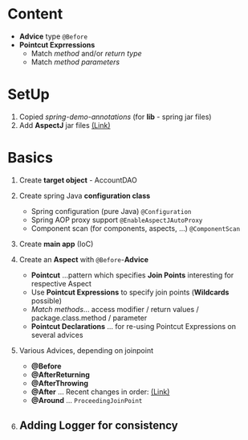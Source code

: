 # Content 
- **Advice** type `@Before`
- **Pointcut Exprressions**  
	- Match *method* and/or *return type*  
	- Match *method parameters*  

# SetUp
1. Copied *spring-demo-annotations* (for **lib** - spring jar files)
2. Add **AspectJ** jar files [(Link)](https://mvnrepository.com/artifact/org.aspectj/aspectjweaver)

# Basics
1. Create **target object** - AccountDAO  
2. Create spring Java **configuration class**  
	- Spring configuration (pure Java) `@Configuration`  
	- Spring AOP proxy support `@EnableAspectJAutoProxy`  
	- Component scan (for components, aspects, ...) `@ComponentScan`  
3. Create **main app** (IoC)  
4. Create an **Aspect** with `@Before`-**Advice**    
	- **Pointcut** ...pattern which specifies **Join Points** interesting for respective Aspect  
	- Use **Pointcut Expressions** to specify join points (**Wildcards** possible)  
	- *Match methods*... access modifier / return values / package.class.method / parameter
	- **Pointcut Declarations** ... for re-using Pointcut Expressions on several advices
5. Various Advices, depending on joinpoint   
 	- **@Before**  
 	- **@AfterReturning**  
 	- **@AfterThrowing**  
 	- **@After** ... Recent changes in order: [(Link)](https://github.com/spring-projects/spring-framework/issues/25186)  
 	- **@Around** ... `ProceedingJoinPoint`   
 	
6. Adding **Logger** for consistency  
	- 
  
 	
 		
 
 	